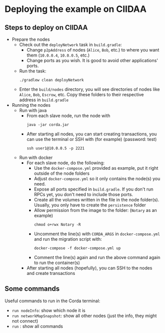 # Deploying the example on CIIDAA
## Steps to deploy on CIIDAA
* Prepare the nodes
  - Check out the `deployNetwork` task in `build.gradle`:
    - Change `p2pAddress` of nodes (`Alice`, `Bob`, etc.) to where you want them (`10.0.0.4`, `10.0.0.5`, etc.)
    - Change ports as you wish. It is good to avoid other applications' ports.
  - Run the task:
    ```
    ./gradlew clean deployNetwork
    ```
  - Enter the `build/nodes` directory, you will see directories of nodes like `Alice`, `Bob`, `Escrow`, etc. Copy these folders to their respective address in `build.gradle`
* Running the nodes
  - Run with java
    - From each slave node, run the node with 
      ```
      java -jar corda.jar
      ```
    - After starting all nodes, you can start creating transactions, you can use the terminal or SSH with (for example) (password: test)
      ```
      ssh user1@10.0.0.5 -p 2221 
      ```
  - Run with docker
    - For each slave node, do the following:
      - Use the `docker-compose.yml` provided as example, put it right outside of the node folders
      - Adjust `docker-compose.yml` so it only contains the node(s) you need.
      - Expose all ports specified in `build.gradle`. If you don't run RPCs yet, you don't need to include those ports.
      - Create all the volumes written in the file in the node folder(s). Usually, you only have to create the `persistence` folder
      - Allow permission from the image to the folder: (`Notary` as an example)
        ```
        chmod o+rwx Notary -R
        ```
      - Uncomment the line(s) with `CORDA_ARGS` in `docker-compose.yml` and run the migration script with:
        ```
        docker-compose -f docker-compose.yml up
        ```
      - Comment the line(s) again and run the above command again to run the container(s)
    - After starting all nodes (hopefully), you can SSH to the nodes and create transactions
        
    
## Some commands
Useful commands to run in the Corda terminal:
- `run nodeInfo`: show which node it is
- `run networkMapSnapshot`: show all other nodes (just the info, they might not connect)
- `run` : show all commands
